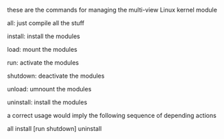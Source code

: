 these are the commands for managing the multi-view Linux kernel module

all: just compile all the stuff

install: install the modules

load: mount the modules

run: activate the modules

shutdown: deactivate the modules

unload: umnount the modules

uninstall: install the modules

a correct usage would imply the following sequence of depending actions

all
install 
	[run
	 shutdown]
uninstall
